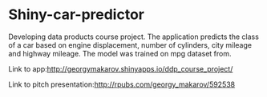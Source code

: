 # Shiny-car-predictor
Developing data products course project. The application predicts the class of a car based on engine displacement, number of cylinders, city mileage and highway mileage. The model was trained on mpg dataset from.

Link to app:http://georgymakarov.shinyapps.io/ddp_course_project/

Link to pitch presentation:http://rpubs.com/georgy_makarov/592538
